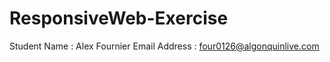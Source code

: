 ResponsiveWeb-Exercise
======================

Student Name : Alex Fournier
Email Address : four0126@algonquinlive.com
